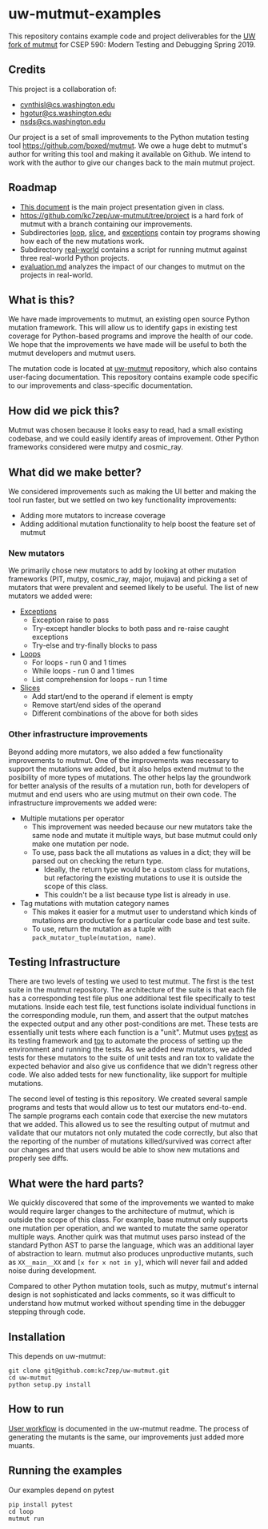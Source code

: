 # uw-mutmut-examples

This repository contains example code and project deliverables for the [UW fork of mutmut](https://github.com/kc7zep/uw-mutmut) for CSEP 590: Modern Testing and Debugging Spring 2019. 

## Credits
This project is a collaboration of:

* cynthisl@cs.washington.edu
* hgotur@cs.washington.edu
* nsds@cs.washington.edu

Our project is a set of small improvements to the Python mutation testing tool https://github.com/boxed/mutmut.  We owe a huge debt to mutmut's author for writing this tool and making it available on Github.  We intend to work with the author to give our changes back to the main mutmut project.

## Roadmap
* [This document](README.md) is the main project presentation given in class.
* https://github.com/kc7zep/uw-mutmut/tree/project is a hard fork of mutmut with a branch containing our improvements.
* Subdirectories [loop](loop/), [slice](slice/), and [exceptions](exceptions/) contain toy programs showing how each of the new mutations work.
* Subdirectory [real-world](real-world/) contains a script for running mutmut against three real-world Python projects.
* [evaluation.md](evaluation.md) analyzes the impact of our changes to mutmut on the projects in real-world.

## What is this?

We have made improvements to mutmut, an existing open source Python mutation framework. This will allow us to identify gaps in existing test coverage for Python-based programs and improve the health of our code.   We hope that the improvements we have made will be useful to both the mutmut developers and mutmut users.

The mutation code is located at [uw-mutmut](https://github.com/kc7zep/uw-mutmut) repository, which also contains user-facing documentation. This repository contains example code specific to our improvements and class-specific documentation.

## How did we pick this?

Mutmut was chosen because it looks easy to read, had a small existing codebase, and we could easily identify areas of improvement. Other Python frameworks considered were mutpy and cosmic_ray.

## What did we make better?

We considered improvements such as making the UI better and making the tool run faster, but we settled on two key functionality improvements:
* Adding more mutators to increase coverage
* Adding additional mutation functionality to help boost the feature set of mutmut

### New mutators

We primarily chose new mutators to add by looking at other mutation frameworks (PIT, mutpy, cosmic_ray, major, mujava) and picking a set of mutators that were prevalent and seemed likely to be useful. The list of new  mutators we added were:

* [Exceptions](exceptions/README.md)
  * Exception raise to pass
  * Try-except handler blocks to both pass and re-raise caught exceptions
  * Try-else and try-finally blocks to pass
* [Loops](loop/README.md)
  * For loops - run 0 and 1 times
  * While loops - run 0 and 1 times
  * List comprehension for loops - run 1 time
* [Slices](slice/README.md)
  * Add start/end to the operand if element is empty
  * Remove start/end sides of the operand
  * Different combinations of the above for both sides

### Other infrastructure improvements

Beyond adding more mutators, we also added a few functionality improvements to mutmut. One of the improvements was necessary to support the mutations we added, but it also helps extend mutmut to the posibility of more types of mutations. The other helps lay the groundwork for better analysis of the results of a mutation run, both for developers of mutmut and end users who are using mutmut on their own code. The infrastructure improvements we added were:

* Multiple mutations per operator 
  * This improvement was needed because our new mutators take the same node and mutate it multiple ways, but base mutmut could only make one mutation per node. 
  * To use, pass back the all mutations as values in a dict; they will be parsed out on checking the return type.
    * Ideally, the return type would be a custom class for mutations, but refactoring the existing mutations to use it is outside the scope of this class.
    * This couldn't be a list because type list is already in use.
* Tag mutations with mutation category names 
  * This makes it easier for a mutmut user to understand which kinds of mutations are productive for a particular code base and test suite.
  * To use, return the mutation as a tuple with `pack_mutator_tuple(mutation, name)`.

## Testing Infrastructure

There are two levels of testing we used to test mutmut. The first is the test suite in the mutmut repository. The architecture of the suite is that each file has a corresponding test file plus one additional test file specifically to test mutations. Inside each test file, test functions isolate individual functions in the corresponding module, run them, and assert that the output matches the expected output and any other post-conditions are met. These tests are essentially unit tests where each function is a "unit". Mutmut uses [pytest](https://docs.pytest.org/en/latest/) as its testing framework and  [tox](https://tox.readthedocs.io/en/latest/) to automate the process of setting up the environment and running the tests. As we added new mutators, we added tests for these mutators to the suite of unit tests and ran tox to validate the expected behavior and also give us confidence that we didn't regress other code. We also added tests for new functionality, like support for multiple mutations.

The second level of testing is this repository. We created several sample programs and tests that would allow us to test our mutators end-to-end. The sample programs each contain code that exercise the new mutators that we added. This allowed us to see the resulting output of mutmut and validate that our mutators not only mutated the code correctly, but also that the reporting of the number of mutations killed/survived was correct after our changes and that users would be able to show new mutations and properly see diffs.

## What were the hard parts?

We quickly discovered that some of the improvements we wanted to make would require larger changes to the architecture of mutmut, which is outside the scope of this class. For example, base mutmut only supports one mutation per operation, and we wanted to mutate the same operator multiple ways. Another quirk was that mutmut uses parso instead of the standard Python AST to parse the language, which was an additional layer of abstraction to learn. mutmut also produces unproductive mutants, such as `XX__main__XX` and `[x for x not in y]`, which will never fail and added noise during development.

Compared to other Python mutation tools, such as mutpy, mutmut's internal design is not sophisticated and lacks comments, so it was difficult to understand how mutmut worked without spending time in the debugger stepping through code.


## Installation

This depends on uw-mutmut:

```
git clone git@github.com:kc7zep/uw-mutmut.git
cd uw-mutmut
python setup.py install
```

## How to run

[User workflow](https://github.com/kc7zep/uw-mutmut/tree/project#workflow) is documented in the uw-mutmut readme. The process of generating the mutants is the same, our improvements just added more muants.

## Running the examples

Our examples depend on pytest

```
pip install pytest
cd loop
mutmut run
```
